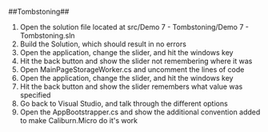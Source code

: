 ##Tombstoning##

1. Open the solution file located at src/Demo 7 - Tombstoning/Demo 7 - Tombstoning.sln
1. Build the Solution, which should result in no errors
1. Open the application, change the slider, and hit the windows key
1. Hit the back button and show the slider not remembering where it was
1. Open MainPageStorageWorker.cs and uncomment the lines of code
1. Open the application, change the slider, and hit the windows key
1. Hit the back button and show the slider remembers what value was specified
1. Go back to Visual Studio, and talk through the different options
1. Open the AppBootstrapper.cs and show the additional convention added to make Caliburn.Micro do it's work